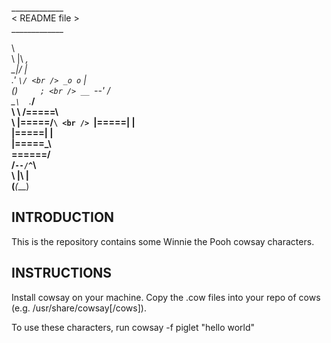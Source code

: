 
 _____________ <br />
< README file > <br />
 _____________ <br />
 
  \ <br />
   \     |\  _, <br />
         \_|/ | <br />
        .'  `\/ <br />
      _o o`   | <br />
     ()`      ; <br />
  __  `--'    / <br />
  \_`\  `.___/ <br />
    \ \ /=====\ <br />
     \ |=====/`\ <br />
      `|=====| | <br />
       |=====| | <br />
       |=====\_\ <br />
       \======/ <br />
       /`--/^`\ <br />
       \  |\  | <br />
      (___(___) <br />



## INTRODUCTION

This is the repository contains some Winnie the Pooh cowsay characters.

## INSTRUCTIONS

Install cowsay on your machine. Copy the .cow files into your repo of cows (e.g. /usr/share/cowsay[/cows]).

To use these characters, run
cowsay -f piglet "hello world"
